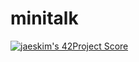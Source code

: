 # minitalk
[![jaeskim's 42Project Score](https://badge42.herokuapp.com/api/project/bledda/minitalk)](https://github.com/JaeSeoKim/badge42)
